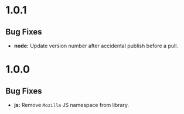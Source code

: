# 1.0.1

## Bug Fixes

-   **node:** Update version number after accidental publish before a pull.

# 1.0.0
## Bug Fixes

-   **js:** Remove `Mozilla` JS namespace from library.
